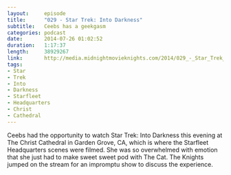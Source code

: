 ```yaml
---
layout:     episode
title:      "029 - Star Trek: Into Darkness"
subtitle:   Ceebs has a geekgasm
categories: podcast
date:       2014-07-26 01:02:52
duration:   1:17:37
length:     38929267
link:       http://media.midnightmovieknights.com/2014/029_-_Star_Trek_Into_Darkness.m4a
tags:
- Star
- Trek
- Into
- Darkness
- Starfleet
- Headquarters
- Christ
- Cathedral
---
```

Ceebs had the opportunity to watch Star Trek: Into Darkness this evening at The Christ Cathedral in Garden Grove, CA, which is where the Starfleet Headquarters scenes were filmed. She was so overwhelmed with emotion that she just had to make sweet sweet pod with The Cat. The Knights jumped on the stream for an impromptu show to discuss the experience. 